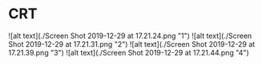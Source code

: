 # CRT

![alt text](./Screen Shot 2019-12-29 at 17.21.24.png "1")
![alt text](./Screen Shot 2019-12-29 at 17.21.31.png "2")
![alt text](./Screen Shot 2019-12-29 at 17.21.39.png "3")
![alt text](./Screen Shot 2019-12-29 at 17.21.44.png "4")
